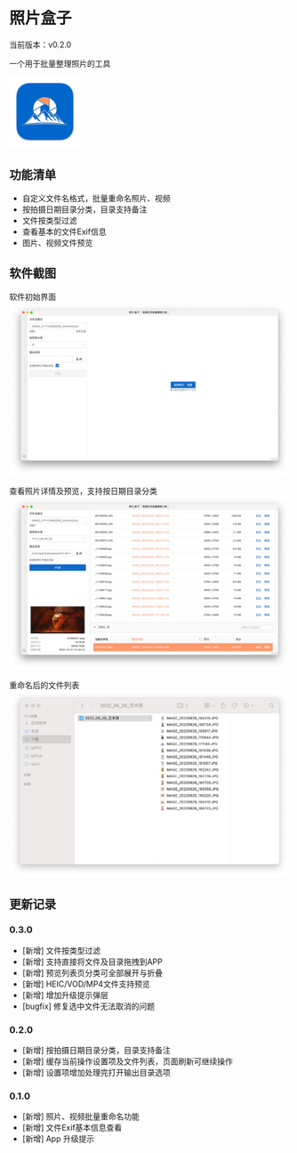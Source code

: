 # 照片盒子

当前版本：v0.2.0

一个用于批量整理照片的工具

![](icon.png)

## 功能清单

- 自定义文件名格式，批量重命名照片、视频
- 按拍摄日期目录分类，目录支持备注
- 文件按类型过滤
- 查看基本的文件Exif信息
- 图片、视频文件预览


## 软件截图

软件初始界面
![](./screenshot/1.png)

查看照片详情及预览，支持按日期目录分类
![](./screenshot/2.png)

重命名后的文件列表
![](./screenshot/3.png)

## 更新记录

### 0.3.0
- [新增] 文件按类型过滤
- [新增] 支持直接将文件及目录拖拽到APP
- [新增] 预览列表页分类可全部展开与折叠
- [新增] HEIC/VOD/MP4文件支持预览
- [新增] 增加升级提示弹层
- [bugfix] 修复选中文件无法取消的问题

### 0.2.0
- [新增] 按拍摄日期目录分类，目录支持备注
- [新增] 缓存当前操作设置项及文件列表，页面刷新可继续操作
- [新增] 设置项增加处理完打开输出目录选项

### 0.1.0
- [新增] 照片、视频批量重命名功能
- [新增] 文件Exif基本信息查看
- [新增] App 升级提示
